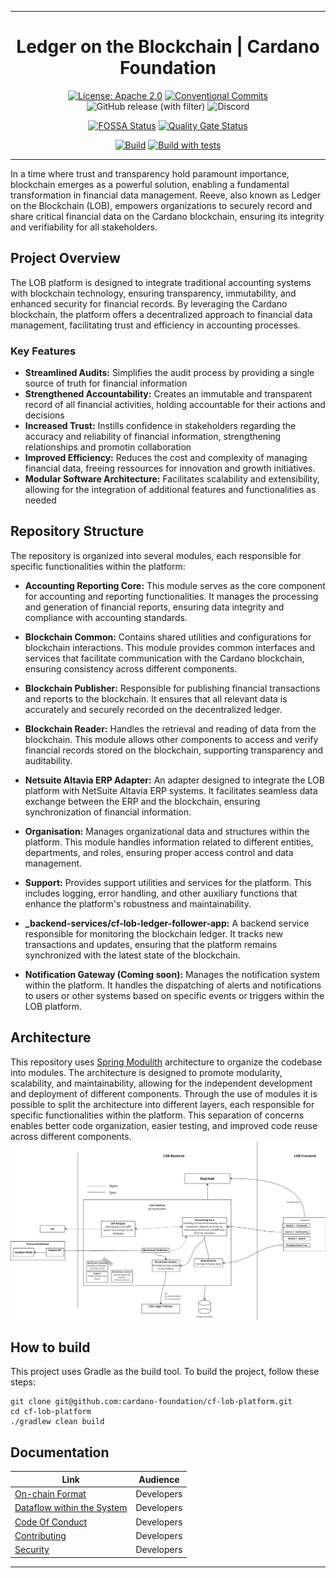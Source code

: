 <div align="center">
  <hr />
  <h1 align="center" style="border-bottom: none">Ledger on the Blockchain | Cardano Foundation</h1>

[![License: Apache 2.0](https://img.shields.io/badge/License-Apache%202.0-blue.svg)](https://github.com/cardano-foundation/cardano-wallet/blob/master/LICENSE)
[![Conventional Commits](https://img.shields.io/badge/Conventional%20Commits-1.0.0-%23FE5196?logo=conventionalcommits&logoColor=white)](https://conventionalcommits.org)
![GitHub release (with filter)](https://img.shields.io/github/v/release/cardano-foundation/cf-lob)
![Discord](https://img.shields.io/discord/1022471509173882950)

[![FOSSA Status](https://app.fossa.com/api/projects/custom%2B45571%2Fgithub.com%2Fcardano-foundation%2Fcf-lob-platform.svg?type=shield&issueType=license)](https://app.fossa.com/projects/custom%2B45571%2Fgithub.com%2Fcardano-foundation%2Fcf-lob-platform?ref=badge_shield&issueType=license)
[![Quality Gate Status](https://sonarcloud.io/api/project_badges/measure?project=cardano-foundation_cf-lob-platform&metric=alert_status)](https://sonarcloud.io/summary/new_code?id=cardano-foundation_cf-lob-platform)

[![Build](https://github.com/cardano-foundation/cf-lob/actions/workflows/build.yml/badge.svg)](https://github.com/cardano-foundation/cf-lob/actions/workflows/build.yml)
[![Build with tests](https://github.com/cardano-foundation/cf-lob/actions/workflows/build.yml/badge.svg)](https://github.com/cardano-foundation/cf-lob/actions/workflows/build-with-tests.yaml)


<hr />
</div>
In a time where trust and transparency hold paramount importance, blockchain emerges as a powerful solution, enabling a fundamental transformation in financial data management. 
Reeve, also known as Ledger on the Blockchain (LOB), empowers organizations to securely record and share critical financial data on the Cardano blockchain, ensuring its integrity and verifiability for all stakeholders. 

## Project Overview
The LOB platform is designed to integrate traditional accounting systems with blockchain technology, ensuring transparency, immutability, and enhanced security for financial records. By leveraging the Cardano blockchain, the platform offers a decentralized approach to financial data management, facilitating trust and efficiency in accounting processes.

### Key Features
- **Streamlined Audits:** Simplifies the audit process by providing a single source of truth for financial information
- **Strengthened Accountability:** Creates an immutable and transparent record of all financial activities, holding accountable for their actions and decisions
- **Increased Trust:** Instills confidence in stakeholders regarding the accuracy and reliability of financial information, strengthening relationships and promotin collaboration
- **Improved Efficiency:** Reduces the cost and complexity of managing financial data, freeing ressources for innovation and growth initiatives.
- **Modular Software Architecture:** Facilitates scalability and extensibility, allowing for the integration of additional features and functionalities as needed

## Repository Structure
The repository is organized into several modules, each responsible for specific functionalities within the platform:

- **Accounting Reporting Core:** This module serves as the core component for accounting and reporting functionalities. It manages the processing and generation of financial reports, ensuring data integrity and compliance with accounting standards.
- **Blockchain Common:** Contains shared utilities and configurations for blockchain interactions. This module provides common interfaces and services that facilitate communication with the Cardano blockchain, ensuring consistency across different components.
- **Blockchain Publisher:** Responsible for publishing financial transactions and reports to the blockchain. It ensures that all relevant data is accurately and securely recorded on the decentralized ledger.
- **Blockchain Reader:** Handles the retrieval and reading of data from the blockchain. This module allows other components to access and verify financial records stored on the blockchain, supporting transparency and auditability.
- **Netsuite Altavia ERP Adapter:** An adapter designed to integrate the LOB platform with NetSuite Altavia ERP systems. It facilitates seamless data exchange between the ERP and the blockchain, ensuring synchronization of financial information.
- **Organisation:** Manages organizational data and structures within the platform. This module handles information related to different entities, departments, and roles, ensuring proper access control and data management.
- **Support:** Provides support utilities and services for the platform. This includes logging, error handling, and other auxiliary functions that enhance the platform's robustness and maintainability.
- **_backend-services/cf-lob-ledger-follower-app:** A backend service responsible for monitoring the blockchain ledger. It tracks new transactions and updates, ensuring that the platform remains synchronized with the latest state of the blockchain.

- **Notification Gateway (Coming soon):** Manages the notification system within the platform. It handles the dispatching of alerts and notifications to users or other systems based on specific events or triggers within the LOB platform.

## Architecture
This repository uses [Spring Modulith](https://github.com/spring-projects/spring-modulith) architecture to organize the codebase into modules. The architecture is designed to promote modularity, scalability, and maintainability, allowing for the independent development and deployment of different components.
Through the use of modules it is possible to split the architecture into different layers, each responsible for specific functionalities within the platform. This separation of concerns enables better code organization, easier testing, and improved code reuse across different components.
![Architecutre](docs/images/architecture.png)

## How to build
This project uses Gradle as the build tool. To build the project, follow these steps:
```
git clone git@github.com:cardano-foundation/cf-lob-platform.git
cd cf-lob-platform
./gradlew clean build
```

## Documentation

| Link                                                                                        | Audience   |
|---------------------------------------------------------------------------------------------|------------|
| [On-chain Format](docs/onChainFormat.md)                                                    | Developers |
| [Dataflow within the System](docs/dataflow.md)                                              | Developers |
| [Code Of Conduct](https://github.com/cardano-foundation/cf-lob-platform/CODE-OF-CONDUCT.md) | Developers |
| [Contributing](https://github.com/cardano-foundation/cf-lob-platform/CONTRIBUTING.md)       | Developers |
| [Security](https://github.com/cardano-foundation/cf-lob-platform/SECURITY.md)               | Developers |

<hr/>
